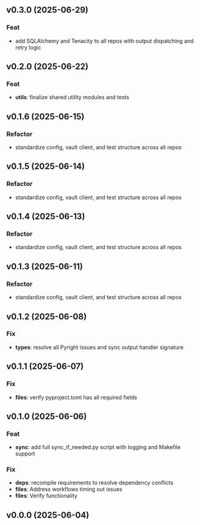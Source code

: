 ## v0.3.0 (2025-06-29)

### Feat

- add SQLAlchemy and Tenacity to all repos with output dispatching and retry
  logic

## v0.2.0 (2025-06-22)

### Feat

- **utils**: finalize shared utility modules and tests

## v0.1.6 (2025-06-15)

### Refactor

- standardize config, vault client, and test structure across all repos

## v0.1.5 (2025-06-14)

### Refactor

- standardize config, vault client, and test structure across all repos

## v0.1.4 (2025-06-13)

### Refactor

- standardize config, vault client, and test structure across all repos

## v0.1.3 (2025-06-11)

### Refactor

- standardize config, vault client, and test structure across all repos

## v0.1.2 (2025-06-08)

### Fix

- **types**: resolve all Pyright issues and sync output handler signature

## v0.1.1 (2025-06-07)

### Fix

- **files**: verify pyproject.toml has all required fields

## v0.1.0 (2025-06-06)

### Feat

- **sync**: add full sync_if_needed.py script with logging and Makefile support

### Fix

- **deps**: recompile requirements to resolve dependency conflicts
- **files**: Address workflows timing out issues
- **files**: Verify functionality

## v0.0.0 (2025-06-04)
